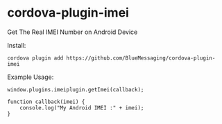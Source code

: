cordova-plugin-imei
===================

Get The Real IMEI Number on Android Device

Install:

    cordova plugin add https://github.com/BlueMessaging/cordova-plugin-imei

Example Usage:

    window.plugins.imeiplugin.getImei(callback);

    function callback(imei) {
        console.log("My Android IMEI :" + imei);
    }
